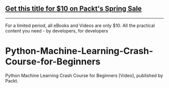 ## [Get this title for $10 on Packt's Spring Sale](https://www.packt.com/V17280?utm_source=github&utm_medium=packt-github-repo&utm_campaign=spring_10_dollar_2022)
-----
For a limited period, all eBooks and Videos are only $10. All the practical content you need \- by developers, for developers

# Python-Machine-Learning-Crash-Course-for-Beginners
Python Machine Learning Crash Course for Beginners [Video], published by Packt.

